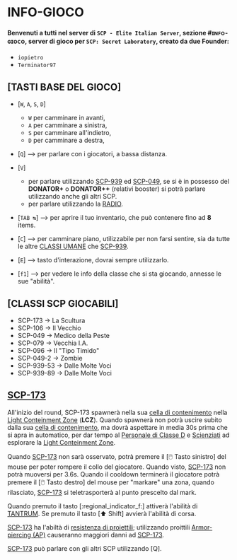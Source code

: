 # INFO-GIOCO
#### Benvenuti a tutti nel server di `SCP - Elite Italian Server`, sezione #ɪɴꜰᴏ-ɢɪᴏᴄᴏ, server di gioco per `SCP: Secret Laboratory`, creato da due Founder:
 - `iopietro`
 - `Terminator97`

## [TASTI BASE DEL GIOCO]
 - [`W`, `A`, `S`, `D`]
   - `W` per camminare in avanti,
   - `A` per camminare a sinistra,
   - `S` per camminare all'indietro,
   - `D` per camminare a destra,
   
 - [`Q`] --> per parlare con i giocatori, a bassa distanza.
 
 - [`V`]
   - per parlare utilizzando [SCP-939]() ed [SCP-049](), se si è in possesso del **DONATOR+** o **DONATOR++** (relativi booster) si potrà parlare utilizzando anche gli altri SCP.
   - per parlare utilizzando la [RADIO]().
   
 - [`TAB ↹`] --> per aprire il tuo inventario, che può contenere fino ad **8** items.
 
 - [`C`] --> per camminare piano, utilizzabile per non farsi sentire, sia da tutte le altre [CLASSI UMANE]() che [SCP-939]().
 
 - [`E`] --> tasto d'interazione, dovrai sempre utilizzarlo.
 
 - [`f1`] --> per vedere le info della classe che si sta giocando, annesse le sue "abilità".

## [CLASSI SCP GIOCABILI]
 - SCP-173 -> La Scultura
 - SCP-106 -> Il Vecchio
 - SCP-049 -> Medico della Peste
 - SCP-079 -> Vecchia I.A.
 - SCP-096 -> Il "Tipo Timido"
 - SCP-049-2 -> Zombie
 - SCP-939-53 -> Dalle Molte Voci
 - SCP-939-89 -> Dalle Molte Voci

## [SCP-173](https://en.scpslgame.com/index.php?title=SCP-173)
All'inizio del round, SCP-173 spawnerà nella sua [cella di contenimento]() nella [Light Conteinment Zone]() (**LCZ**).
Quando spawnerà non potrà uscire subito dalla sua [cella di contenimento](), ma dovrà aspettare in media 30s prima che si apra in automatico, per dar tempo al [Personale di Classe D]() e [Scienziati]() ad esplorare la [Light Conteinment Zone]().

Quando [SCP-173]() non sarà osservato, potrà premere il [:computer_mouse: Tasto sinistro] del mouse per poter rompere il collo del giocatore.
Quando visto, [SCP-173]() non potrà muoversi per 3.6s. Quando il cooldown terminerà il giocatore potrà premere il [:computer_mouse: Tasto destro] del mouse per "markare" una zona, quando rilasciato, [SCP-173]() si teletrasporterà al punto prescelto dal mark.

Quando premuto il tasto [:regional_indicator_f:] attiverà l'abilità di [TANTRUM]().
Se premuto il tasto [⬆ Shift] avvierà l'abilità di corsa.

[SCP-173]() ha l'abiltà di [resistenza di proiettili](); utilizzando proittili [Armor-piercing (AP)]() causeranno maggiori danni ad [SCP-173]().

[SCP-173]() può parlare con gli altri SCP utilizzando [Q].